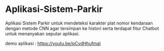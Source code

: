 # Aplikasi-Sistem-Parkir
Aplikasi Sistem Parkir untuk mendeteksi karakter plat nomor kendaraan dengan metode CNN agar tersimpan ke histori serta terdapat fitur Chatbot untuk menanyakan seputar aplikasi.

demo aplikasi :
https://youtu.be/pCvdHhufmaI
